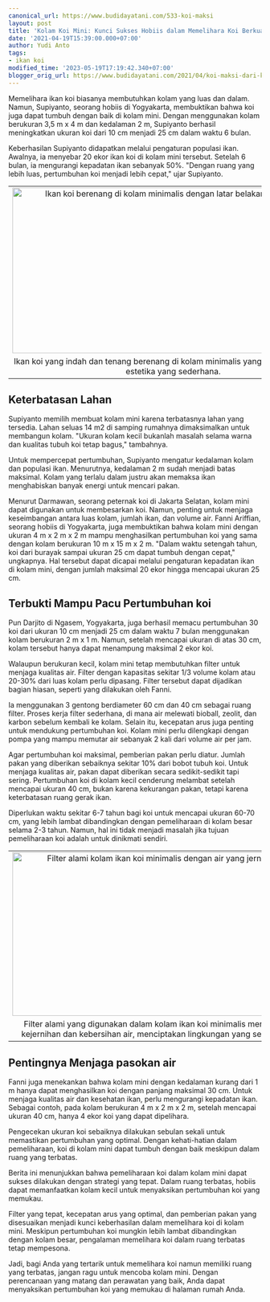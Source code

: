 ```yaml
---
canonical_url: https://www.budidayatani.com/533-koi-maksi
layout: post
title: 'Kolam Koi Mini: Kunci Sukses Hobiis dalam Memelihara Koi Berkualitas'
date: '2021-04-19T15:39:00.000+07:00'
author: Yudi Anto
tags:
- ikan koi
modified_time: '2023-05-19T17:19:42.340+07:00'
blogger_orig_url: https://www.budidayatani.com/2021/04/koi-maksi-dari-kolam-mini.html
---
```


<p>Memelihara ikan koi biasanya membutuhkan kolam yang luas dan dalam. Namun, Supiyanto, seorang hobiis di Yogyakarta, membuktikan bahwa koi juga dapat tumbuh dengan baik di kolam mini. Dengan menggunakan kolam berukuran 3,5 m x 4 m dan kedalaman 2 m, Supiyanto berhasil meningkatkan ukuran koi dari 10 cm menjadi 25 cm dalam waktu 6 bulan.</p><p>Keberhasilan Supiyanto didapatkan melalui pengaturan populasi ikan. Awalnya, ia menyebar 20 ekor ikan koi di kolam mini tersebut. Setelah 6 bulan, ia mengurangi kepadatan ikan sebanyak 50%. "Dengan ruang yang lebih luas, pertumbuhan koi menjadi lebih cepat," ujar Supiyanto.</p><table align="center" cellpadding="0" cellspacing="0" class="tr-caption-container" style="margin-left: auto; margin-right: auto;"><tbody><tr><td style="text-align: center;"><a href="https://blogger.googleusercontent.com/img/b/R29vZ2xl/AVvXsEjI_OKtUTeXgiu5kWpxKti5Ry3hNxKW87z88DHAsZWA2wxsVY37Nd6I8NDLTUy41_qQHk0e_WzorMz51jkI2F5uOetCXWXahO4QqAI9E9P6rJJqgdukArYskr16D5Trtkzc10UJIAox0NAntRpCQUeRMXe6qGj5FOOVxDmQ-BoZjdIjDu5UT0H39A0MIQ/s2332/koi.jpg" imageanchor="1" style="margin-left: auto; margin-right: auto;"><img alt="Ikan koi berenang di kolam minimalis dengan latar belakang batu alam" border="0" data-original-height="1200" data-original-width="2332" height="330" src="https://blogger.googleusercontent.com/img/b/R29vZ2xl/AVvXsEjI_OKtUTeXgiu5kWpxKti5Ry3hNxKW87z88DHAsZWA2wxsVY37Nd6I8NDLTUy41_qQHk0e_WzorMz51jkI2F5uOetCXWXahO4QqAI9E9P6rJJqgdukArYskr16D5Trtkzc10UJIAox0NAntRpCQUeRMXe6qGj5FOOVxDmQ-BoZjdIjDu5UT0H39A0MIQ/w640-h330/koi.jpg" title="Kolam ikan koi minimalis memberikan suasana damai dan keindahan alami dalam halaman belakang." width="640" /></a></td></tr><tr><td class="tr-caption" style="text-align: center;">Ikan koi yang indah dan tenang berenang di kolam minimalis yang dirancang dengan estetika yang sederhana.</td></tr></tbody></table><h2>Keterbatasan Lahan</h2><p>Supiyanto memilih membuat kolam mini karena terbatasnya lahan yang tersedia. Lahan seluas 14 m2 di samping rumahnya dimaksimalkan untuk membangun kolam. "Ukuran kolam kecil bukanlah masalah selama warna dan kualitas tubuh koi tetap bagus," tambahnya.</p><p>Untuk mempercepat pertumbuhan, Supiyanto mengatur kedalaman kolam dan populasi ikan. Menurutnya, kedalaman 2 m sudah menjadi batas maksimal. Kolam yang terlalu dalam justru akan memaksa ikan menghabiskan banyak energi untuk mencari pakan.</p><p>Menurut Darmawan, seorang peternak koi di Jakarta Selatan, kolam mini dapat digunakan untuk membesarkan koi. Namun, penting untuk menjaga keseimbangan antara luas kolam, jumlah ikan, dan volume air. Fanni Ariffian, seorang hobiis di Yogyakarta, juga membuktikan bahwa kolam mini dengan ukuran 4 m x 2 m x 2 m mampu menghasilkan pertumbuhan koi yang sama dengan kolam berukuran 10 m x 15 m x 2 m. "Dalam waktu setengah tahun, koi dari burayak sampai ukuran 25 cm dapat tumbuh dengan cepat," ungkapnya. Hal tersebut dapat dicapai melalui pengaturan kepadatan ikan di kolam mini, dengan jumlah maksimal 20 ekor hingga mencapai ukuran 25 cm.</p><h2>Terbukti Mampu Pacu Pertumbuhan koi</h2><p>Pun Darjito di Ngasem, Yogyakarta, juga berhasil memacu pertumbuhan 30 koi dari ukuran 10 cm menjadi 25 cm dalam waktu 7 bulan menggunakan kolam berukuran 2 m x 1 m. Namun, setelah mencapai ukuran di atas 30 cm, kolam tersebut hanya dapat menampung maksimal 2 ekor koi.</p><p>Walaupun berukuran kecil, kolam mini tetap membutuhkan filter untuk menjaga kualitas air. Filter dengan kapasitas sekitar 1/3 volume kolam atau 20-30% dari luas kolam perlu dipasang. Filter tersebut dapat dijadikan bagian hiasan, seperti yang dilakukan oleh Fanni.</p><p>Ia menggunakan 3 gentong berdiameter 60 cm dan 40 cm sebagai ruang filter. Proses kerja filter sederhana, di mana air melewati bioball, zeolit, dan karbon sebelum kembali ke kolam. Selain itu, kecepatan arus juga penting untuk mendukung pertumbuhan koi. Kolam mini perlu dilengkapi dengan pompa yang mampu memutar air sebanyak 2 kali dari volume air per jam.</p><p>Agar pertumbuhan koi maksimal, pemberian pakan perlu diatur. Jumlah pakan yang diberikan sebaiknya sekitar 10% dari bobot tubuh koi. Untuk menjaga kualitas air, pakan dapat diberikan secara sedikit-sedikit tapi sering. Pertumbuhan koi di kolam kecil cenderung melambat setelah mencapai ukuran 40 cm, bukan karena kekurangan pakan, tetapi karena keterbatasan ruang gerak ikan.</p><p>Diperlukan waktu sekitar 6-7 tahun bagi koi untuk mencapai ukuran 60-70 cm, yang lebih lambat dibandingkan dengan pemeliharaan di kolam besar selama 2-3 tahun. Namun, hal ini tidak menjadi masalah jika tujuan pemeliharaan koi adalah untuk dinikmati sendiri.</p><table align="center" cellpadding="0" cellspacing="0" class="tr-caption-container" style="margin-left: auto; margin-right: auto;"><tbody><tr><td style="text-align: center;"><a href="https://blogger.googleusercontent.com/img/b/R29vZ2xl/AVvXsEjoYO1GmZnRr4nuMnN0KD4SC-fBmbpqswmR30-vPtV_BvVO1TFI3EQ6VKuZQcEHW6ROtRMy4iQrVN1kOydCO-Xkp1OBxFVKgO-GUJoUsgo4PFD5ey06TvLWILveTB2eXrYs6_9Bc8Vwj6eKcbGApLezzL6jypAaaZyIlzcMpYLJOQoFkNSWPqDTO_4FZw/s2353/kolam.jpg" imageanchor="1" style="margin-left: auto; margin-right: auto;"><img alt="Filter alami kolam ikan koi minimalis dengan air yang jernih dan sehat" border="0" data-original-height="1200" data-original-width="2353" height="326" src="https://blogger.googleusercontent.com/img/b/R29vZ2xl/AVvXsEjoYO1GmZnRr4nuMnN0KD4SC-fBmbpqswmR30-vPtV_BvVO1TFI3EQ6VKuZQcEHW6ROtRMy4iQrVN1kOydCO-Xkp1OBxFVKgO-GUJoUsgo4PFD5ey06TvLWILveTB2eXrYs6_9Bc8Vwj6eKcbGApLezzL6jypAaaZyIlzcMpYLJOQoFkNSWPqDTO_4FZw/w640-h326/kolam.jpg" title="Filter Alami Kolam Ikan Koi Minimalis" width="640" /></a></td></tr><tr><td class="tr-caption" style="text-align: center;">Filter alami yang digunakan dalam kolam ikan koi minimalis membantu menjaga kejernihan dan kebersihan air, menciptakan lingkungan yang sehat bagi ikan koi.</td></tr></tbody></table><h2>Pentingnya Menjaga pasokan air</h2><p>Fanni juga menekankan bahwa kolam mini dengan kedalaman kurang dari 1 m hanya dapat menghasilkan koi dengan panjang maksimal 30 cm. Untuk menjaga kualitas air dan kesehatan ikan, perlu mengurangi kepadatan ikan. Sebagai contoh, pada kolam berukuran 4 m x 2 m x 2 m, setelah mencapai ukuran 40 cm, hanya 4 ekor koi yang dapat dipelihara.</p><p>Pengecekan ukuran koi sebaiknya dilakukan sebulan sekali untuk memastikan pertumbuhan yang optimal. Dengan kehati-hatian dalam pemeliharaan, koi di kolam mini dapat tumbuh dengan baik meskipun dalam ruang yang terbatas.</p><p>Berita ini menunjukkan bahwa pemeliharaan koi dalam kolam mini dapat sukses dilakukan dengan strategi yang tepat. Dalam ruang terbatas, hobiis dapat memanfaatkan kolam kecil untuk menyaksikan pertumbuhan koi yang memukau.</p><p>Filter yang tepat, kecepatan arus yang optimal, dan pemberian pakan yang disesuaikan menjadi kunci keberhasilan dalam memelihara koi di kolam mini. Meskipun pertumbuhan koi mungkin lebih lambat dibandingkan dengan kolam besar, pengalaman memelihara koi dalam ruang terbatas tetap mempesona.</p><p>Jadi, bagi Anda yang tertarik untuk memelihara koi namun memiliki ruang yang terbatas, jangan ragu untuk mencoba kolam mini. Dengan perencanaan yang matang dan perawatan yang baik, Anda dapat menyaksikan pertumbuhan koi yang memukau di halaman rumah Anda.</p>